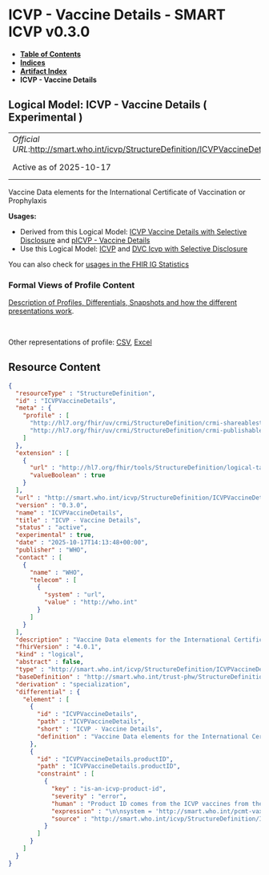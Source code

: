 # ICVP - Vaccine Details - SMART ICVP v0.3.0

* [**Table of Contents**](toc.md)
* [**Indices**](indices.md)
* [**Artifact Index**](artifacts.md)
* **ICVP - Vaccine Details**

## Logical Model: ICVP - Vaccine Details ( Experimental ) 

| | |
| :--- | :--- |
| *Official URL*:http://smart.who.int/icvp/StructureDefinition/ICVPVaccineDetails | *Version*:0.3.0 |
| Active as of 2025-10-17 | *Computable Name*:ICVPVaccineDetails |

 
Vaccine Data elements for the International Certificate of Vaccination or Prophylaxis 

**Usages:**

* Derived from this Logical Model: [ICVP Vaccine Details with Selective Disclosure](StructureDefinition-ICVPVaccineDetailsSD.md) and [pICVP - Vaccine Details](StructureDefinition-pICVPVaccineDetails.md)
* Use this Logical Model: [ICVP](StructureDefinition-ICVP.md) and [DVC Icvp with Selective Disclosure](StructureDefinition-ICVPSD.md)

You can also check for [usages in the FHIR IG Statistics](https://packages2.fhir.org/xig/smart.who.int.icvp|current/StructureDefinition/ICVPVaccineDetails)

### Formal Views of Profile Content

 [Description of Profiles, Differentials, Snapshots and how the different presentations work](http://build.fhir.org/ig/FHIR/ig-guidance/readingIgs.html#structure-definitions). 

 

Other representations of profile: [CSV](StructureDefinition-ICVPVaccineDetails.csv), [Excel](StructureDefinition-ICVPVaccineDetails.xlsx) 



## Resource Content

```json
{
  "resourceType" : "StructureDefinition",
  "id" : "ICVPVaccineDetails",
  "meta" : {
    "profile" : [
      "http://hl7.org/fhir/uv/crmi/StructureDefinition/crmi-shareablestructuredefinition",
      "http://hl7.org/fhir/uv/crmi/StructureDefinition/crmi-publishablestructuredefinition"
    ]
  },
  "extension" : [
    {
      "url" : "http://hl7.org/fhir/tools/StructureDefinition/logical-target",
      "valueBoolean" : true
    }
  ],
  "url" : "http://smart.who.int/icvp/StructureDefinition/ICVPVaccineDetails",
  "version" : "0.3.0",
  "name" : "ICVPVaccineDetails",
  "title" : "ICVP - Vaccine Details",
  "status" : "active",
  "experimental" : true,
  "date" : "2025-10-17T14:13:48+00:00",
  "publisher" : "WHO",
  "contact" : [
    {
      "name" : "WHO",
      "telecom" : [
        {
          "system" : "url",
          "value" : "http://who.int"
        }
      ]
    }
  ],
  "description" : "Vaccine Data elements for the International Certificate of Vaccination or Prophylaxis",
  "fhirVersion" : "4.0.1",
  "kind" : "logical",
  "abstract" : false,
  "type" : "http://smart.who.int/icvp/StructureDefinition/ICVPVaccineDetails",
  "baseDefinition" : "http://smart.who.int/trust-phw/StructureDefinition/PreQualVaccineDetails",
  "derivation" : "specialization",
  "differential" : {
    "element" : [
      {
        "id" : "ICVPVaccineDetails",
        "path" : "ICVPVaccineDetails",
        "short" : "ICVP - Vaccine Details",
        "definition" : "Vaccine Data elements for the International Certificate of Vaccination or Prophylaxis"
      },
      {
        "id" : "ICVPVaccineDetails.productID",
        "path" : "ICVPVaccineDetails.productID",
        "constraint" : [
          {
            "key" : "is-an-icvp-product-id",
            "severity" : "error",
            "human" : "Product ID comes from the ICVP vaccines from the PreQual Databatase",
            "expression" : "\n\nsystem = 'http://smart.who.int/pcmt-vaxprequal/CodeSystem/PreQualProductIds'\n\n",
            "source" : "http://smart.who.int/icvp/StructureDefinition/ICVPVaccineDetails"
          }
        ]
      }
    ]
  }
}

```
